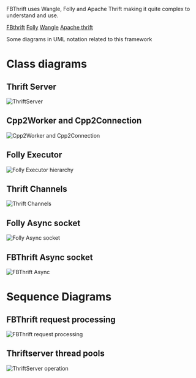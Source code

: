 
FBThrift uses Wangle, Folly and Apache Thrift making it quite complex to understand and use.

[FBthrift](https://github.com/facebook/fbthrift)
[Folly](https://github.com/facebook/folly)
[Wangle](https://github.com/facebook/wangle)
[Apache thrift](https://github.com/apache/thrift)

Some diagrams in UML notation related to this framework

# Class diagrams 

## Thrift Server

![ThriftServer](https://docs.google.com/drawings/d/e/2PACX-1vRZ9TC_3Be7GlFBf8t-EGhlglXD0V715Kn3sSb4LU_SU1z0z8dfI0m5UWqU1-gw69XXOXGdUOvQzaiC/pub?w=960&amp;h=720)

## Cpp2Worker and Cpp2Connection

![Cpp2Worker and Cpp2Connection](https://docs.google.com/drawings/d/e/2PACX-1vQf5sOxLxFiRA_hOPb0mBoMMvbHt3F258Se0v0F7vsdXulkgJydeoRe79P4xWo0tpMvd9FiF8uz1lTa/pub?w=960&amp;h=720)

## Folly Executor

![Folly Executor hierarchy](https://docs.google.com/drawings/d/e/2PACX-1vQM5reMEkqjamGtqc0tFiXfa0PU-lYjUXgFLvD4avmpZ-nLxSTwdSnFPrTEWKjJz_R5HHuEu5lPgpLX/pub?w=960&amp;h=720)

## Thrift Channels

![Thrift Channels](https://docs.google.com/drawings/d/e/2PACX-1vRFMi4UC_R07I_3fsmwopgHCt-g3v6HhyhKUzIqwAPPizTCF32vhvjtBPMFBpRYnPIsy2fJoTJdtTTI/pub?w=960&amp;h=720)

## Folly Async socket

![Folly Async socket](https://docs.google.com/drawings/d/e/2PACX-1vTl2Y1Z0BnTmHIMf1Ui0MamZ8n2XjsG9UmDJ7SgvT1HAXGrfcdSEyxfIUPhFlhanQLepLgDbA4MwjyN/pub?w=960&amp;h=720)

## FBThrift Async socket

![FBThrift Async](https://docs.google.com/drawings/d/e/2PACX-1vRMUV7nxpZ1TtLC8c-dC41bplXu9KU0gjwKg8teyuCiE7TKJIeffC2BVT_FBo5S849sciCbiF1yMsVs/pub?w=960&amp;h=720)

# Sequence Diagrams

## FBThrift request processing

![FBThrift request processing](https://docs.google.com/drawings/d/e/2PACX-1vQqHwjE-hoZ5kZKi4WDABLy7-JolE3bPiHCJDWih7Qshwg0PhdNVT2iHiEd02-PF-28fRoJU6TqsMmg/pub?w=960&amp;h=720)

## Thriftserver thread pools

![ThriftServer operation](https://docs.google.com/drawings/d/e/2PACX-1vTbZ5TRQel7o-sDcINszNrxCahBaSmHbpAtPLSuBv3eH4lb5wCegCDZB4UCkWv5_Qb877S4Gm8EQ9TZ/pub?w=960&amp;h=720)

